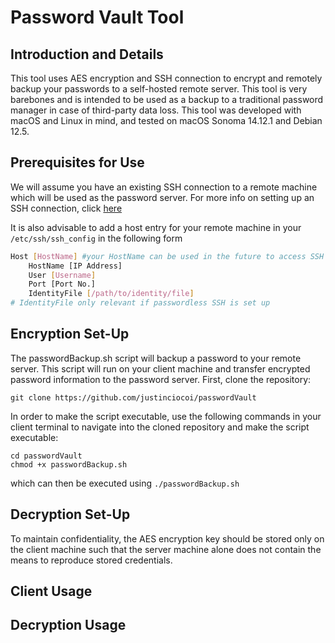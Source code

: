 # Password Vault Tool

## Introduction and Details

This tool uses AES encryption and SSH connection to encrypt and remotely backup your passwords to a self-hosted remote server. This tool is very barebones and is intended to be used as a backup to a traditional password manager in case of third-party data loss. This tool was developed with macOS and Linux in mind, and tested on macOS Sonoma 14.12.1 and Debian 12.5.

## Prerequisites for Use

We will assume you have an existing SSH connection to a remote machine which will be used as the password server. For more info on setting up an SSH connection, click [here](https://www.strongdm.com/blog/ssh-passwordless-login)

It is also advisable to add a host entry for your remote machine in your `/etc/ssh/ssh_config` in the following form

```bash
Host [HostName] #your HostName can be used in the future to access SSH
    HostName [IP Address]
    User [Username]
    Port [Port No.]
    IdentityFile [/path/to/identity/file]
# IdentityFile only relevant if passwordless SSH is set up
```

## Encryption Set-Up

The passwordBackup.sh script will backup a password to your remote server. This script will run on your client machine and transfer encrypted password information to the password server. First, clone the repository:

```
git clone https://github.com/justinciocoi/passwordVault
```

In order to make the script executable, use the following commands in your client terminal to navigate into the cloned repository and make the script executable:

```
cd passwordVault
chmod +x passwordBackup.sh
```

which can then be executed using `./passwordBackup.sh` 

## Decryption Set-Up

To maintain confidentiality, the AES encryption key should be stored only on the client machine such that the server machine alone does not contain the means to reproduce stored credentials. 

## Client Usage

## Decryption Usage
